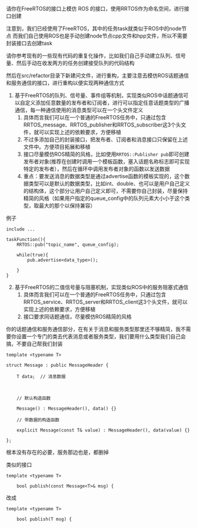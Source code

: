 请你在FreeRTOS的接口上模仿 ROS 的接口，使用RRTOS作为命名空间，进行接口创建

注意到，我们已经使用了FreeRTOS，其中的任务task就类似于ROS中的node节点
而我们自己使用ROS也是手动创建node节点cpp文件和hpp文件，所以不需要封装接口去创建task

请你参考现有的一些现有代码的重复化操作，比如我们自己手动建立队列、信号量、然后手动在收发两方的任务创建接受队列的代码结构

然后在src/refactor目录下新建问文件，进行重构，主要注意去模仿ROS话题通信和服务通信的接口，进行重构以便实现两种通信方式
1. 基于FreeRTOS的队列、信号量、事件组等机制，实现类似ROS中话题通信可以自定义添加任意数量的发布者和订阅者，进行可以指定任意话题类型的广播通信，每一种通信使用的消息类型可以在一个头文件定义
	1. 具体而言我们可以在一个普通的FreeRTOS任务中，只通过包含RRTOS_message、RRTOS_publisher和RRTOS_subscriber这3个头文件，就可以实现上述的依赖要求，方便移植
	2. 不过多添加自己的封装接口，把发布者、订阅者和消息接口只保留在上述文件中。方便项目拓展和移植
	3. 接口尽量模仿ROS精简的风格，比如使用`RRTOS::Publisher pub`即可创建发布者对象(推荐在创建时调用一个模板函数，塞入话题名称标志即可实现特定的发布者），然后在循环中调用发布者对象的函数以发送数据
	4. 重点：要发送消息的数据类型是通过advertise函数的模板实现的，这个数据类型可以是默认的数据类型，比如int、double、也可以是用户自己定义的结构体，这个部分让用户自己定义即可，不需要你自己封装，尽量保持精简的风格（如果用户指定的queue_config中的队列元素大小小于这个类型，取最大的那个以保持兼容）
	
例子
```
include ...

taskFunction(){
	RRTOS::pub("topic_name", queue_config);

	while(true){
	    pub.advertise<data_type>();
	
	}
}
```


2. 基于FreeRTOS的二值信号量与阻塞机制，实现类似ROS中的服务阻塞式通信
	1. 具体而言我们可以在一个普通的FreeRTOS任务中，只通过包含RRTOS_service、RRTOS_server和RRTOS_client这3个头文件，就可以实现上述的依赖要求，方便移植
	2. 接口要求同话题通信，尽量模仿ROS精简的风格

你的话题通信和服务通信部分，在有关于消息和服务类型那里还不够精简，我不需要你设置一个专门的类去代表消息或者服务类型，我们要用什么类型我们自己会搞，不要自己帮我们封装
```
template <typename T>

struct Message : public MessageHeader {

    T data;  // 消息数据

  

    // 默认构造函数

    Message() : MessageHeader(), data() {}

    // 带数据的构造函数

    explicit Message(const T& value) : MessageHeader(), data(value) {}

};
```

根本没有存在的必要，服务那边也是，都删掉

类似的接口
```
template <typename T>

    bool publish(const Message<T>& msg) {
```

改成
```
template <typename T>

    bool publish(T msg) {
```